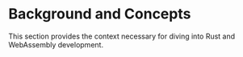 # Background and Concepts

This section provides the context necessary for diving into Rust and WebAssembly
development.
